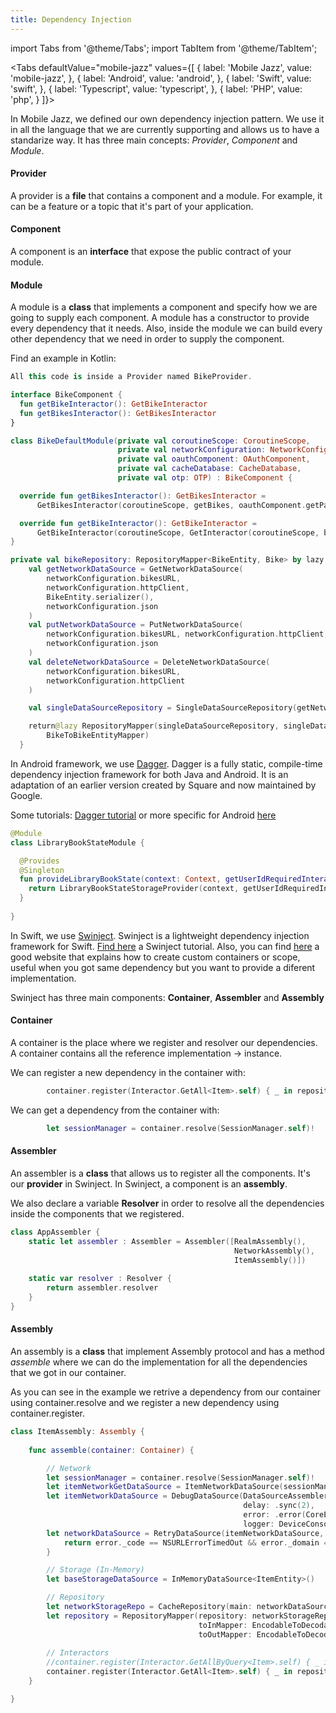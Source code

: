```yaml
---
title: Dependency Injection
---
```


import Tabs from '@theme/Tabs';
import TabItem from '@theme/TabItem';

<Tabs defaultValue="mobile-jazz" values={[
{ label: 'Mobile Jazz', value: 'mobile-jazz', },
    { label: 'Android', value: 'android', },
    { label: 'Swift', value: 'swift', },
    { label: 'Typescript', value: 'typescript', },
    { label: 'PHP', value: 'php', }
]}>

<TabItem value="mobile-jazz">

In Mobile Jazz, we defined our own dependency injection pattern. We use it in all the language that we are currently supporting and allows us to have a standarize way. It has three main concepts: *Provider*, *Component* and *Module*.

#### Provider
A provider is a **file** that contains a component and a module. For example, it can be a feature or a topic that it's part of your application.

#### Component
A component is an **interface** that expose the public contract of your module.

#### Module
A module is a **class** that implements a component and specify how we are going to supply each component. A module has a constructor to provide every dependency that it needs. Also, inside the module we can build every other dependency that we need in order to supply the component.

Find an example in Kotlin:

```kotlin
All this code is inside a Provider named BikeProvider.

interface BikeComponent {
  fun getBikeInteractor(): GetBikeInteractor
  fun getBikesInteractor(): GetBikesInteractor
}

class BikeDefaultModule(private val coroutineScope: CoroutineScope,
                        private val networkConfiguration: NetworkConfiguration,
                        private val oauthComponent: OAuthComponent,
                        private val cacheDatabase: CacheDatabase,
                        private val otp: OTP) : BikeComponent {

  override fun getBikesInteractor(): GetBikesInteractor =
      GetBikesInteractor(coroutineScope, getBikes, oauthComponent.getPasswordTokenInteractor(), getSelectedBikeID)

  override fun getBikeInteractor(): GetBikeInteractor =
      GetBikeInteractor(coroutineScope, GetInteractor(coroutineScope, bikeRepository), oauthComponent.getPasswordTokenInteractor(), getSelectedBikeID, getBikeAdapterInteractor)
}

private val bikeRepository: RepositoryMapper<BikeEntity, Bike> by lazy {
    val getNetworkDataSource = GetNetworkDataSource(
        networkConfiguration.bikesURL,
        networkConfiguration.httpClient,
        BikeEntity.serializer(),
        networkConfiguration.json
    )
    val putNetworkDataSource = PutNetworkDataSource(
        networkConfiguration.bikesURL, networkConfiguration.httpClient, BikeEntity.serializer(),
        networkConfiguration.json
    )
    val deleteNetworkDataSource = DeleteNetworkDataSource(
        networkConfiguration.bikesURL,
        networkConfiguration.httpClient
    )

    val singleDataSourceRepository = SingleDataSourceRepository(getNetworkDataSource, putNetworkDataSource, deleteNetworkDataSource)

    return@lazy RepositoryMapper(singleDataSourceRepository, singleDataSourceRepository, singleDataSourceRepository, BikeEntityToBikeMapper,
        BikeToBikeEntityMapper)
  }
```

</TabItem>

<TabItem value="android">

In Android framework, we use [Dagger](https://dagger.dev/). Dagger is a fully static, compile-time dependency injection framework for both Java and Android. It is an adaptation of an earlier version created by Square and now maintained by Google.

Some tutorials: [Dagger tutorial](https://dagger.dev/tutorial/) or more specific for Android [here](https://codelabs.developers.google.com/codelabs/android-dagger/#1)


```kotlin
@Module
class LibraryBookStateModule {

  @Provides
  @Singleton
  fun provideLibraryBookState(context: Context, getUserIdRequiredInteractor: GetUserIdRequiredInteractor): LibraryBookStateProvider {
    return LibraryBookStateStorageProvider(context, getUserIdRequiredInteractor = getUserIdRequiredInteractor)
  }
  
}
```

</TabItem>


<TabItem value="swift">

In Swift, we use [Swinject](https://github.com/Swinject/Swinject). Swinject is a lightweight dependency injection framework for Swift. [Find here](https://www.raywenderlich.com/17-swinject-tutorial-for-ios-getting-started) a Swinject tutorial. Also, you can find [here](https://felginep.github.io/2019-02-05/swinject-in-practice) a good website that explains how to create custom containers or scope, useful when you got same dependency but you want to provide a diferent implementation.

Swinject has three main components: **Container**, **Assembler** and **Assembly**

#### Container

A container is the place where we register and resolver our dependencies. A container contains all the reference implementation -> instance.

We can register a new dependency in the container with:

```swift
		container.register(Interactor.GetAll<Item>.self) { _ in repository.toGetAllInteractor(DispatchQueueExecutor(), AllObjectsQuery()) }
```

We can get a dependency from the container with:
```swift
        let sessionManager = container.resolve(SessionManager.self)!
```

#### Assembler

An assembler is a **class** that allows us to register all the components. It's our **provider** in Swinject. In Swinject, a component is an **assembly**.

We also declare a variable **Resolver** in order to resolve all the dependencies inside the components that we registered.

```swift
class AppAssembler {
    static let assembler : Assembler = Assembler([RealmAssembly(),
                                                  NetworkAssembly(),
                                                  ItemAssembly()])
    
    static var resolver : Resolver {
        return assembler.resolver
    }
}
```

#### Assembly

An assembly is a **class** that implement Assembly protocol and has a method *assemble* where we can do the implementation for all the dependencies that we got in our container.

As you can see in the example we retrive a dependency from our container using container.resolve and we register a new dependency using container.register.

```swift
class ItemAssembly: Assembly {
    
    func assemble(container: Container) {

		// Network
        let sessionManager = container.resolve(SessionManager.self)!
        let itemNetworkGetDataSource = ItemNetworkDataSource(sessionManager) // <-- Only implements GetDataSource
        let itemNetworkDataSource = DebugDataSource(DataSourceAssembler(get: itemNetworkGetDataSource),
                                                    delay: .sync(2),
                                                    error: .error(CoreError.Failed("Debug Fail"), probability: 0.02),
                                                    logger: DeviceConsoleLogger())
        let networkDataSource = RetryDataSource(itemNetworkDataSource, retryCount: 1) { error in
            return error._code == NSURLErrorTimedOut && error._domain == NSURLErrorDomain
        }

        // Storage (In-Memory)
        let baseStorageDataSource = InMemoryDataSource<ItemEntity>()

		// Repository
        let networkStorageRepo = CacheRepository(main: networkDataSource, cache: baseStorageDataSource)
        let repository = RepositoryMapper(repository: networkStorageRepo,
                                          toInMapper: EncodableToDecodableMapper<Item, ItemEntity>(), // ItemToItemEntityMapper(),
                                          toOutMapper: EncodableToDecodableMapper<ItemEntity, Item>()) // ItemEntityToItemMapper())
        
        // Interactors
        //container.register(Interactor.GetAllByQuery<Item>.self) { _ in repository.toGetAllByQueryInteractor(DispatchQueueExecutor()) }
        container.register(Interactor.GetAll<Item>.self) { _ in repository.toGetAllInteractor(DispatchQueueExecutor(), AllObjectsQuery()) }
    }

}
```

</TabItem>

<TabItem value="typescript">
</TabItem>

<TabItem value="php">
</TabItem>

</Tabs>